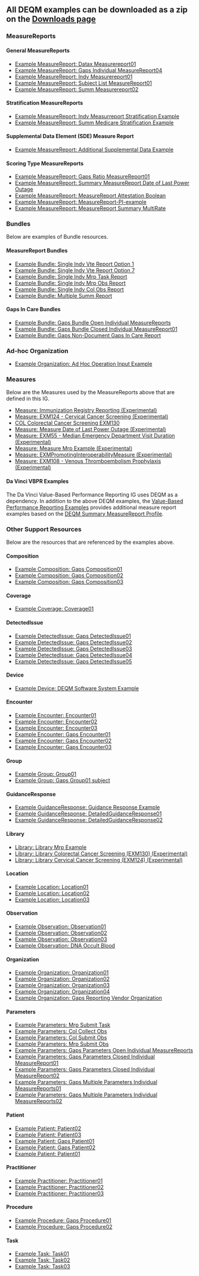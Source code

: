 
## All DEQM examples can be downloaded as a zip on the [Downloads page](downloads.html#examples)

### MeasureReports

#### General MeasureReports
* [Example MeasureReport: Datax Measurereport01](MeasureReport-datax-measurereport01.html)
* [Example MeasureReport: Gaps Individual MeasureReport04](MeasureReport-gaps-indv-measurereport04.html)
* [Example MeasureReport: Indv Measurereport01](MeasureReport-indv-measurereport01.html)
* [Example MeasureReport: Subject List MeasureReport01](MeasureReport-subjectlist-measurereport01.html)
* [Example MeasureReport: Summ Measurereport02](MeasureReport-summ-measurereport02.html)

#### Stratification MeasureReports
* [Example MeasureReport: Indv Measurreport Stratification Example](MeasureReport-indv-measurreport-stratification-example.html)
* [Example MeasureReport: Summ Medicare Stratification Example](MeasureReport-summ-medicare-stratification-example.html)

#### Supplemental Data Element (SDE) Measure Report
* [Example MeasureReport: Additional Supplemental Data Example](MeasureReport-sde-example.html)

#### Scoring Type MeasureReports
* [Example MeasureReport: Gaps Ratio MeasureReport01](MeasureReport-ratio-measurereport01.html)
* [Example MeasureReport: Summary MeasureReport Date of Last Power Outage](MeasureReport-date-of-last-power-outage.html)
* [Example MeasureReport: MeasureReport Attestation Boolean](MeasureReport-attestation-boolean-example.html)
* [Example MeasureReport: MeasureReport-PI-example](MeasureReport-MeasureReport-PI-example.html)
* [Example MeasureReport: MeasureReport Summary MultiRate](MeasureReport-summary-multirate-measurereport.html)

### Bundles
Below are examples of Bundle resources.

#### MeasureReport Bundles
* [Example Bundle: Single Indv Vte Report Option 1](Bundle-single-indv-vte-report-option1.html)
* [Example Bundle: Single Indv Vte Report Option 7](Bundle-single-indv-vte-report-option7.html)
* [Example Bundle: Single Indv Mrp Task Report](Bundle-single-indv-mrp-task-report.html)
* [Example Bundle: Single Indv Mrp Obs Report](Bundle-single-indv-mrp-obs-report.html)
* [Example Bundle: Single Indv Col Obs Report](Bundle-single-indv-col-obs-report.html)
* [Example Bundle: Multiple Summ Report](Bundle-multiple-summ-report.html)

#### Gaps In Care Bundles
* [Example Bundle: Gaps Bundle Open Individual MeasureReports](Bundle-single-gaps-open-indv-report01.html)
* [Example Bundle: Gaps Bundle Closed Individual MeasureReport01](Bundle-single-gaps-closed-indv-report01.html)
* [Example Bundle: Gaps Non-Document Gaps In Care Report](Bundle-non-document-gaps-in-care.html)

### Ad-hoc Organization
* [Example Organization: Ad Hoc Operation Input Example](Organization-ad-hoc-organization.html)

### Measures
Below are the Measures used by the MeasureReports above that are defined in this IG.
* [Measure: Immunization Registry Reporting (Experimental)](Measure-attestation-boolean-example.html)
* [Measure: EXM124 - Cervical Cancer Screening (Experimental) ](https://hl7.org/fhir/us/cqfmeasures/Measure-EXM124-FHIR.html)
* [COL Colorectal Cancer Screening EXM130](https://hl7.org/fhir/us/cqfmeasures/Measure-EXM130-FHIR.html)
* [Measure: Measure Date of Last Power Outage (Experimental)](Measure-date-of-last-power-outage.html)
* [Measure: EXM55 - Median Emergency Department Visit Duration (Experimental)](https://hl7.org/fhir/us/cqfmeasures/Measure-EXM55-FHIR.html)
* [Measure: Measure Mrp Example (Experimental)](Measure-measure-mrp-example.html)
* [Measure: EXMPromotingInteroperabilityMeasure (Experimental) ](Measure-measure-pi-example.html)
* [Measure: EXM108 - Venous Thromboembolism Prophylaxis (Experimental) ](https://hl7.org/fhir/us/cqfmeasures/Measure-EXM108-FHIR.html)

#### Da Vinci VBPR Examples
The Da Vinci Value-Based Performance Reporting IG uses DEQM as a dependency. In addition to the above DEQM examples, 
the [Value-Based Performance Reporting Examples](https://build.fhir.org/ig/HL7/davinci-vbpr/examples.html) provides additional 
measure report examples based on the [DEQM Summary MeasureReport Profile](StructureDefinition-summary-measurereport-deqm.html).

### Other Support Resources
Below are the resources that are referenced by the examples above.
#### Composition
* [Example Composition: Gaps Composition01](Composition-gaps-composition01.html)
* [Example Composition: Gaps Composition02](Composition-gaps-composition02.html)
* [Example Composition: Gaps Composition03](Composition-gaps-composition03.html)

#### Coverage
* [Example Coverage: Coverage01](Coverage-coverage01.html)

#### DetectedIssue
* [Example DetectedIssue: Gaps DetectedIssue01](DetectedIssue-gaps-detectedissue01.html)
* [Example DetectedIssue: Gaps DetectedIssue02](DetectedIssue-gaps-detectedissue02.html)
* [Example DetectedIssue: Gaps DetectedIssue03](DetectedIssue-gaps-detectedissue03.html)
* [Example DetectedIssue: Gaps DetectedIssue04](DetectedIssue-gaps-detectedissue04.html)
* [Example DetectedIssue: Gaps DetectedIssue05](DetectedIssue-gaps-detectedissue05.html)

#### Device
* [Example Device: DEQM Software System Example](Device-deqm-software-system-example.html)

#### Encounter
* [Example Encounter: Encounter01](Encounter-encounter01.html)
* [Example Encounter: Encounter02](Encounter-encounter02.html)
* [Example Encounter: Encounter03](Encounter-encounter03.html)
* [Example Encounter: Gaps Encounter01](Encounter-gaps-encounter01.html)
* [Example Encounter: Gaps Encounter02](Encounter-gaps-encounter02.html)
* [Example Encounter: Gaps Encounter03](Encounter-gaps-encounter03.html)

#### Group
* [Example Group: Group01](Group-group01.html)
* [Example Group: Gaps Group01 subject](Group-gaps-subject-group01.html)

#### GuidanceResponse
* [Example GuidanceResponse: Guidance Response Example](GuidanceResponse-guidanceresponse01.html)
* [Example GuidanceResponse: DetailedGuidanceResponse01](GuidanceResponse-detailedguidanceresponse01.html)
* [Example GuidanceResponse: DetailedGuidanceResponse02](GuidanceResponse-detailedguidanceresponse02.html)

#### Library
* [Library: Library Mrp Example](Library-library-mrp-example.html)
* [Library: Library Colorectal Cancer Screening (EXM130) (Experimental)](Library-library-exm130-example.html)
* [Library: Library Cervical Cancer Screening (EXM124) (Experimental)](Library-library-exm124-example.html)

#### Location
* [Example Location: Location01](Location-location01.html)
* [Example Location: Location02](Location-location02.html)
* [Example Location: Location03](Location-location03.html)

#### Observation
* [Example Observation: Observation01](Observation-observation01.html)
* [Example Observation: Observation02](Observation-observation02.html)
* [Example Observation: Observation03](Observation-observation03.html)
* [Example Observation: DNA Occult Blood](Observation-DNA-occultblood.html)

#### Organization
* [Example Organization: Organization01](Organization-organization01.html)
* [Example Organization: Organization02](Organization-organization02.html)
* [Example Organization: Organization03](Organization-organization03.html)
* [Example Organization: Organization04](Organization-organization04.html)
* [Example Organization: Gaps Reporting Vendor Organization](Organization-gaps-organization-reportingvendor.html)

#### Parameters
* [Example Parameters: Mrp Submit Task](Parameters-mrp-submit-task.html)
* [Example Parameters: Col Collect Obs](Parameters-col-collect-obs.html)
* [Example Parameters: Col Submit Obs](Parameters-col-submit-obs.html)
* [Example Parameters: Mrp Submit Obs](Parameters-mrp-submit-obs.html)
* [Example Parameters: Gaps Parameters Open Individual MeasureReports](Parameters-single-gaps-open-indv-report01.html)
* [Example Parameters: Gaps Parameters Closed Individual MeasureReport01](Parameters-single-gaps-closed-indv-report01.html)
* [Example Parameters: Gaps Parameters Closed Individual MeasureReport02](Parameters-single-gaps-closed-indv-report02.html)
* [Example Parameters: Gaps Multiple Parameters Individual MeasureReports01](Parameters-multiple-gaps-indv-report01.html)
* [Example Parameters: Gaps Multiple Parameters Individual MeasureReports02](Parameters-multiple-gaps-indv-report02.html)

#### Patient
* [Example Patient: Patient02](Patient-patient02.html)
* [Example Patient: Patient03](Patient-patient03.html)
* [Example Patient: Gaps Patient01](Patient-gaps-patient01.html)
* [Example Patient: Gaps Patient02](Patient-gaps-patient02.html)
* [Example Patient: Patient01](Patient-patient01.html)

#### Practitioner
* [Example Practitioner: Practitioner01](Practitioner-practitioner01.html)
* [Example Practitioner: Practitioner02](Practitioner-practitioner02.html)
* [Example Practitioner: Practitioner03](Practitioner-practitioner03.html)

#### Procedure
* [Example Procedure: Gaps Procedure01](Procedure-gaps-procedure01.html)
* [Example Procedure: Gaps Procedure02](Procedure-gaps-procedure02.html)

#### Task
* [Example Task: Task01](Task-task01.html)
* [Example Task: Task02](Task-task02.html)
* [Example Task: Task03](Task-task03.html)

<!-- ================================================ -->
<!--  use this line to include an autogenerated list of all examples from the remove it if you would like to hand generate it -->

<!-- {% include example-list-generator.md %} -->
<!-- ================================================ -->
